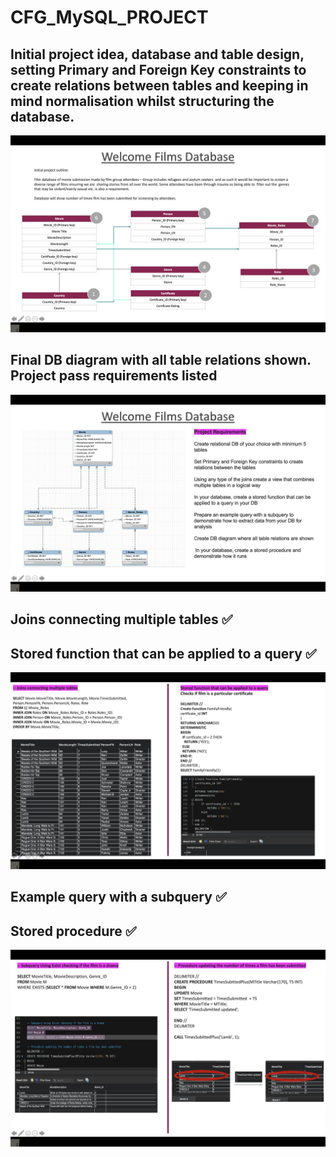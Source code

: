 # CFG_MySQL_PROJECT

## Initial project idea, database and table design, setting Primary and Foreign Key constraints to create relations between tables and keeping in mind normalisation whilst structuring the database.
![Slide1](./images/Slide1.png)

## Final DB diagram with all table relations shown. Project pass requirements listed
![Slide2](./images/Slide2.png)

## Joins connecting multiple tables :white_check_mark: 
## Stored function that can be applied to a query :white_check_mark:
![Slide3](./images/Slide3.png)

## Example query with a subquery :white_check_mark: 
## Stored procedure :white_check_mark:
![Slide4](./images/Slide4.png)
